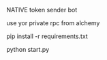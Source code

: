 NATIVE token sender bot

use yor private rpc from alchemy


pip install -r requirements.txt


python start.py

